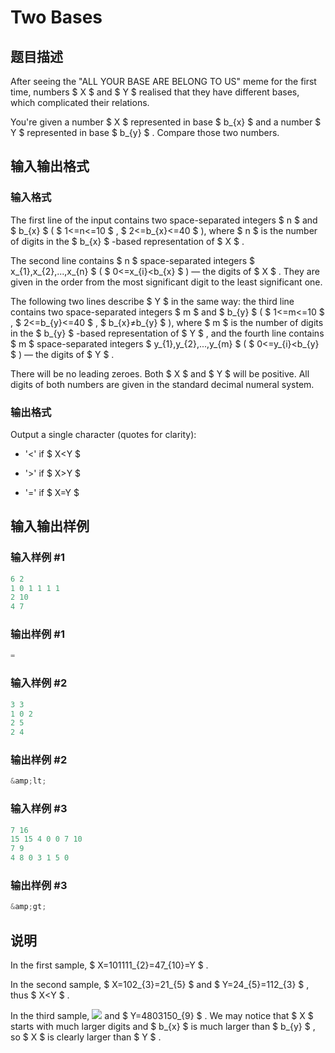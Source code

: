 # Two Bases

## 题目描述

After seeing the "ALL YOUR BASE ARE BELONG TO US" meme for the first time, numbers $ X $ and $ Y $ realised that they have different bases, which complicated their relations.

You're given a number $ X $ represented in base $ b_{x} $ and a number $ Y $ represented in base $ b_{y} $ . Compare those two numbers.

## 输入输出格式

### 输入格式

The first line of the input contains two space-separated integers $ n $ and $ b_{x} $ ( $ 1<=n<=10 $ , $ 2<=b_{x}<=40 $ ), where $ n $ is the number of digits in the $ b_{x} $ -based representation of $ X $ .

The second line contains $ n $ space-separated integers $ x_{1},x_{2},...,x_{n} $ ( $ 0<=x_{i}&lt;b_{x} $ ) — the digits of $ X $ . They are given in the order from the most significant digit to the least significant one.

The following two lines describe $ Y $ in the same way: the third line contains two space-separated integers $ m $ and $ b_{y} $ ( $ 1<=m<=10 $ , $ 2<=b_{y}<=40 $ , $ b_{x}≠b_{y} $ ), where $ m $ is the number of digits in the $ b_{y} $ -based representation of $ Y $ , and the fourth line contains $ m $ space-separated integers $ y_{1},y_{2},...,y_{m} $ ( $ 0<=y_{i}&lt;b_{y} $ ) — the digits of $ Y $ .

There will be no leading zeroes. Both $ X $ and $ Y $ will be positive. All digits of both numbers are given in the standard decimal numeral system.

### 输出格式

Output a single character (quotes for clarity):

- '<' if $ X&lt;Y $

- '>' if $ X&gt;Y $

- '=' if $ X=Y $

## 输入输出样例

### 输入样例 #1

```cpp
6 2
1 0 1 1 1 1
2 10
4 7

```
### 输出样例 #1

```cpp
=

```
### 输入样例 #2

```cpp
3 3
1 0 2
2 5
2 4

```
### 输出样例 #2

```cpp
&amp;lt;

```
### 输入样例 #3

```cpp
7 16
15 15 4 0 0 7 10
7 9
4 8 0 3 1 5 0

```
### 输出样例 #3

```cpp
&amp;gt;

```
## 说明

In the first sample, $ X=101111_{2}=47_{10}=Y $ .

In the second sample, $ X=102_{3}=21_{5} $ and $ Y=24_{5}=112_{3} $ , thus $ X&lt;Y $ .

In the third sample, ![](https://cdn.luogu.com.cn/upload/vjudge_pic/CF602A/3af4a723fb1330e2df57121d231422a1cbe8a641.png) and $ Y=4803150_{9} $ . We may notice that $ X $ starts with much larger digits and $ b_{x} $ is much larger than $ b_{y} $ , so $ X $ is clearly larger than $ Y $ .

